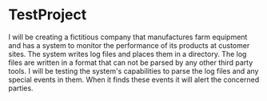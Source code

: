 # TestProject
I will be creating a fictitious company that manufactures farm equipment and has a system to monitor the performance of its products at customer sites. 
The system writes log files and places them in a directory. The log files are written in a format that can not be parsed by any other third party tools. 
I will be testing the system's capabilities to parse the log files and any special events in them. When it finds these events it will alert the concerned parties.
